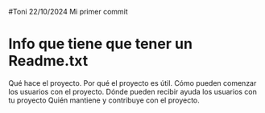#Toni 22/10/2024
Mi primer commit

# Info que tiene que tener un Readme.txt
Qué hace el proyecto.
Por qué el proyecto es útil.
Cómo pueden comenzar los usuarios con el proyecto.
Dónde pueden recibir ayuda los usuarios con tu proyecto
Quién mantiene y contribuye con el proyecto.
